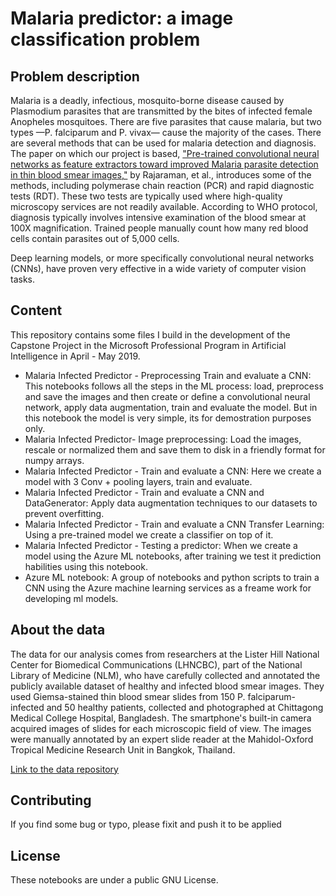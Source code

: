 # Malaria predictor: a image classification problem

## Problem description 
Malaria is a deadly, infectious, mosquito-borne disease caused by Plasmodium parasites that are transmitted by the bites of infected female Anopheles mosquitoes. There are five parasites that cause malaria, but two types —P. falciparum and P. vivax— cause the majority of the cases.
There are several methods that can be used for malaria detection and diagnosis. The paper on which our project is based, ["Pre-trained convolutional neural networks as feature extractors toward improved Malaria parasite detection in thin blood smear images,"](https://peerj.com/articles/4568/) by Rajaraman, et al., introduces some of the methods, including polymerase chain reaction (PCR) and rapid diagnostic tests (RDT). These two tests are typically used where high-quality microscopy services are not readily available. According to WHO protocol, diagnosis typically involves intensive examination of the blood smear at 100X magnification. Trained people manually count how many red blood cells contain parasites out of 5,000 cells.

Deep learning models, or more specifically convolutional neural networks (CNNs), have proven very effective in a wide variety of computer vision tasks.

## Content
This repository contains some files I build in the development of the Capstone Project in the Microsoft Professional Program in Artificial Intelligence in April - May 2019. 
- Malaria Infected Predictor - Preprocessing Train and evaluate a CNN: This notebooks follows all the steps in the ML process: load, preprocess and save the images and then create or define a convolutional neural network, apply data augmentation, train and evaluate the model. But in this notebook the model is very simple, its for demostration purposes only. 
- Malaria Infected Predictor- Image preprocessing: Load the images, rescale or normalized them and save them to disk in a friendly format for numpy arrays.
- Malaria Infected Predictor - Train and evaluate a CNN: Here we create a model with 3 Conv + pooling layers, train and evaluate.
- Malaria Infected Predictor - Train and evaluate a CNN and DataGenerator: Apply data augmentation techniques to our datasets to prevent overfitting.
- Malaria Infected Predictor - Train and evaluate a CNN Transfer Learning: Using a pre-trained model we create a classifier on top of it.
- Malaria Infected Predictor - Testing a predictor: When we create a model using the Azure ML notebooks, after training we test it prediction habilities using this notebook.
- Azure ML notebook: A group of notebooks and python scripts to train a CNN using the Azure machine learning services as a freame work for developing ml models.

## About the data
The data for our analysis comes from researchers at the Lister Hill National Center for Biomedical Communications (LHNCBC), part of the National Library of Medicine (NLM), who have carefully collected and annotated the publicly available dataset of healthy and infected blood smear images. They used Giemsa-stained thin blood smear slides from 150 P. falciparum-infected and 50 healthy patients, collected and photographed at Chittagong Medical College Hospital, Bangladesh. The smartphone's built-in camera acquired images of slides for each microscopic field of view. The images were manually annotated by an expert slide reader at the Mahidol-Oxford Tropical Medicine Research Unit in Bangkok, Thailand.

[Link to the data repository](https://ceb.nlm.nih.gov/repositories/malaria-datasets/)


## Contributing
If you find some bug or typo, please fixit and push it to be applied 

## License

These notebooks are under a public GNU License.